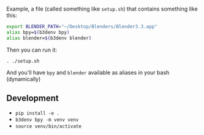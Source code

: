 Example, a file (called something like `setup.sh`) that contains something like this:

```bash
export BLENDER_PATH="~/Desktop/Blenders/Blender3.3.app"
alias bpy=$(b3denv bpy)
alias blender=$(b3denv blender)
```

Then you can run it:

`. ./setup.sh`

And you'll have `bpy` and `blender` available as aliases in your bash (dynamically)

## Development
- `pip install -e .`
- `b3denv bpy -m venv venv`
- `source venv/bin/activate`